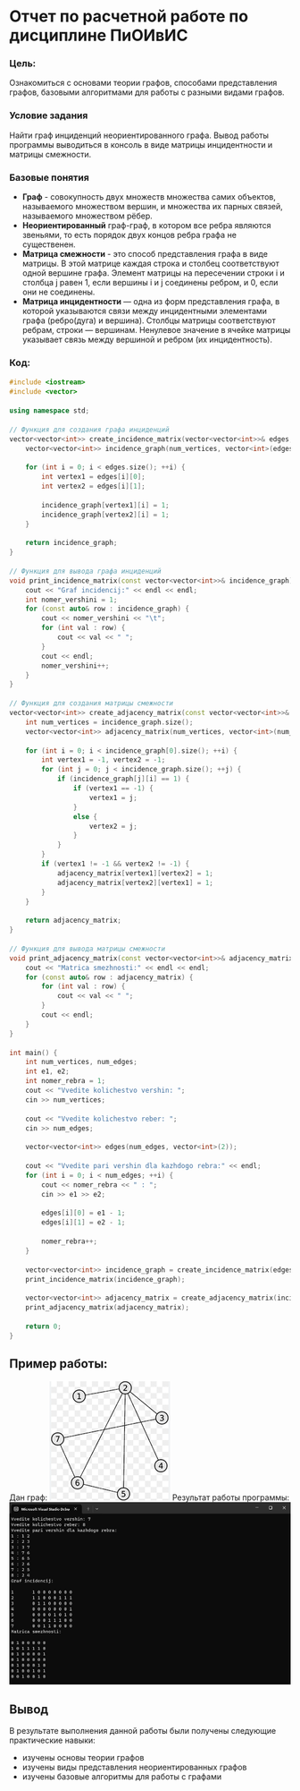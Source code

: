 # Отчет по расчетной работе по дисциплине ПиОИвИС

### Цель:
Ознакомиться с  основами теории графов, способами представления графов, базовыми алгоритмами для работы с разными видами графов.
### Условие задания
Найти граф инциденций неориентированного графа.
Вывод работы программы выводиться в консоль в виде матрицы инцидентности и матрицы смежности.
### Базовые понятия 
- **Граф** - совокупность двух множеств множества самих объектов, называемого множеством вершин, и множества их парных связей, называемого множеством рёбер.
- **Неориентированный** граф-граф, в котором все ребра являются звеньями, то есть порядок двух концов ребра графа не существенен.
- **Матрица смежности** - это способ представления графа в виде матрицы. В этой матрице каждая строка и столбец соответствуют одной вершине графа. Элемент матрицы на пересечении строки i и столбца j равен 1, если вершины i и j соединены ребром, и 0, если они не соединены.
- **Матрица инцидентности** — одна из форм представления графа, в которой указываются связи между инцидентными элементами графа (ребро(дуга) и вершина). Столбцы матрицы соответствуют ребрам, строки — вершинам. Ненулевое значение в ячейке матрицы указывает связь между вершиной и ребром (их инцидентность).
### Код:
```cpp
#include <iostream>
#include <vector>

using namespace std;

// Функция для создания графа инциденций
vector<vector<int>> create_incidence_matrix(vector<vector<int>>& edges, int num_vertices) {
    vector<vector<int>> incidence_graph(num_vertices, vector<int>(edges.size(), 0));

    for (int i = 0; i < edges.size(); ++i) {
        int vertex1 = edges[i][0];
        int vertex2 = edges[i][1];

        incidence_graph[vertex1][i] = 1;
        incidence_graph[vertex2][i] = 1;
    }

    return incidence_graph;
}

// Функция для вывода графа инциденций
void print_incidence_matrix(const vector<vector<int>>& incidence_graph) {
    cout << "Graf incidencij:" << endl << endl;
    int nomer_vershini = 1;
    for (const auto& row : incidence_graph) {
        cout << nomer_vershini << "\t";
        for (int val : row) {
            cout << val << " ";
        }
        cout << endl;
        nomer_vershini++;
    }
}

// Функция для создания матрицы смежности
vector<vector<int>> create_adjacency_matrix(const vector<vector<int>>& incidence_graph) {
    int num_vertices = incidence_graph.size();
    vector<vector<int>> adjacency_matrix(num_vertices, vector<int>(num_vertices, 0));

    for (int i = 0; i < incidence_graph[0].size(); ++i) {
        int vertex1 = -1, vertex2 = -1;
        for (int j = 0; j < incidence_graph.size(); ++j) {
            if (incidence_graph[j][i] == 1) {
                if (vertex1 == -1) {
                    vertex1 = j;
                }
                else {
                    vertex2 = j;
                }
            }
        }
        if (vertex1 != -1 && vertex2 != -1) {
            adjacency_matrix[vertex1][vertex2] = 1;
            adjacency_matrix[vertex2][vertex1] = 1;
        }
    }

    return adjacency_matrix;
}

// Функция для вывода матрицы смежности
void print_adjacency_matrix(const vector<vector<int>>& adjacency_matrix) {
    cout << "Matrica smezhnosti:" << endl << endl;
    for (const auto& row : adjacency_matrix) {
        for (int val : row) {
            cout << val << " ";
        }
        cout << endl;
    }
}

int main() {
    int num_vertices, num_edges;
    int e1, e2;
    int nomer_rebra = 1;
    cout << "Vvedite kolichestvo vershin: ";
    cin >> num_vertices;

    cout << "Vvedite kolichestvo reber: ";
    cin >> num_edges;

    vector<vector<int>> edges(num_edges, vector<int>(2));

    cout << "Vvedite pari vershin dla kazhdogo rebra:" << endl;
    for (int i = 0; i < num_edges; ++i) {
        cout << nomer_rebra << " : ";
        cin >> e1 >> e2;

        edges[i][0] = e1 - 1;
        edges[i][1] = e2 - 1;

        nomer_rebra++;
    }

    vector<vector<int>> incidence_graph = create_incidence_matrix(edges, num_vertices);
    print_incidence_matrix(incidence_graph);

    vector<vector<int>> adjacency_matrix = create_adjacency_matrix(incidence_graph);
    print_adjacency_matrix(adjacency_matrix);

    return 0;
}
```

## Пример работы:
Дан граф:
![image](https://github.com/Zubabubal/ads/blob/main/%D0%A1%D0%BD%D0%B8%D0%BC%D0%BE%D0%BA%20%D1%8D%D0%BA%D1%80%D0%B0%D0%BD%D0%B0%202023-12-06%20031541.png)
Результат работы программы:
![image](https://github.com/Zubabubal/ads/blob/main/%D0%A1%D0%BD%D0%B8%D0%BC%D0%BE%D0%BA%20%D1%8D%D0%BA%D1%80%D0%B0%D0%BD%D0%B0%202023-12-06%20031954.png)
## Вывод

В результате выполнения данной работы были получены следующие практические навыки:
- изучены основы теории графов
- изучены виды представления неориентированных графов
- изучены базовые алгоритмы для работы с графами
